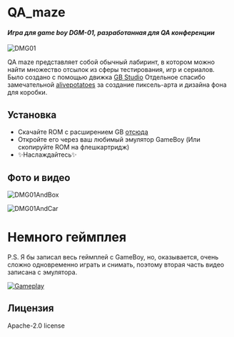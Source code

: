 # QA_maze
#### _Игра для game boy DGM-01, разработанная для QA конференции_

![DMG01](https://i.imgur.com/ypLWShc.jpeg)

QA maze представляет собой обычный лабиринт, в котором можно найти множество отсылок из сферы тестирования, игр и сериалов.
Было создано с помощью движка [GB Studio](https://www.gbstudio.dev/)
Отдельное спасибо замечательной [alivepotatoes](https://github.com/alivepotatoes) за создание пиксель-арта и дизайна фона для коробки.


## Установка

- Скачайте ROM с расширением GB [отсюда](https://github.com/Spiralka/QA_maze/releases)
- Откройте его через ваш любимый эмулятор GameBoy (Или скопируйте ROM на флешкартридж)
- ✨Наслаждайтесь✨


## Фото и видео 

![DMG01AndBox](https://i.imgur.com/KbLWj6E.jpeg)  

![DMG01AndCar](https://i.imgur.com/ByUZF0s.jpeg) 

# Немного геймплея

P.S. Я бы записал весь геймплей с GameBoy, но, оказывается, очень сложно одновременно играть и снимать, поэтому вторая часть видео записана с эмулятора.


[![Gameplay](https://img.youtube.com/vi/KRdyYhdo3kw/0.jpg)](https://www.youtube.com/watch?v=KRdyYhdo3kw)




## Лицензия

Apache-2.0 license

